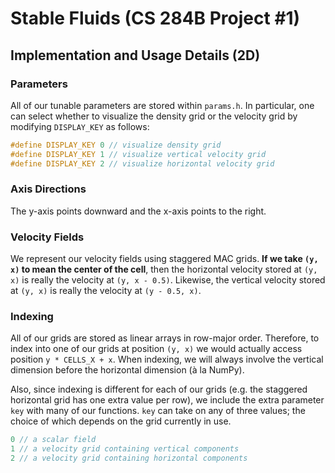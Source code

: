 # Stable Fluids (CS 284B Project #1)

## Implementation and Usage Details (2D)
### Parameters
All of our tunable parameters are stored within `params.h`. In particular, one
can select whether to visualize the density grid or the velocity grid
by modifying `DISPLAY_KEY` as follows:

```cpp
#define DISPLAY_KEY 0 // visualize density grid
#define DISPLAY_KEY 1 // visualize vertical velocity grid
#define DISPLAY_KEY 2 // visualize horizontal velocity grid
```

### Axis Directions
The y-axis points downward and the x-axis points to the right.

### Velocity Fields
We represent our velocity fields using staggered MAC grids. **If we take `(y, x)`
to mean the center of the cell**, then the horizontal velocity stored at `(y, x)`
is really the velocity at `(y, x - 0.5)`. Likewise, the vertical velocity stored
at `(y, x)` is really the velocity at `(y - 0.5, x)`.

### Indexing
All of our grids are stored as linear arrays in row-major order. Therefore, to
index into one of our grids at position `(y, x)` we would actually access
position `y * CELLS_X + x`. When indexing, we will always involve the vertical
dimension before the horizontal dimension (à la NumPy).

Also, since indexing is different for each of our grids (e.g. the staggered
horizontal grid has one extra value per row), we include the extra parameter
`key` with many of our functions. `key` can take on any of three values; the
choice of which depends on the grid currently in use.

```cpp
0 // a scalar field
1 // a velocity grid containing vertical components
2 // a velocity grid containing horizontal components
```
